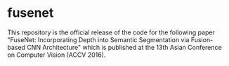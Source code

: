 # fusenet
This repository is the official release of the code for the following paper "FuseNet: Incorporating Depth into Semantic Segmentation via Fusion-based CNN Architecture" which is published at the 13th Asian Conference on Computer Vision (ACCV 2016).
